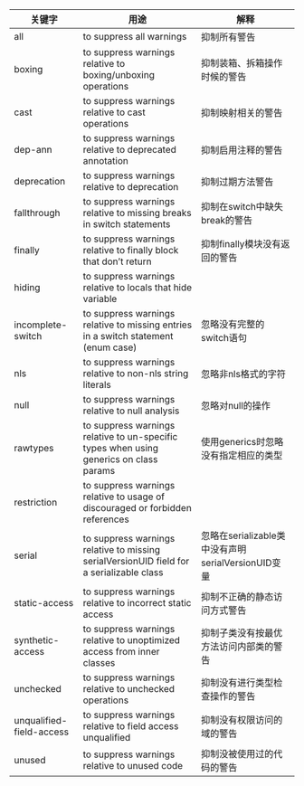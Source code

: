 | 关键字                   | **用途**                                                     | **解释**                                           |
| ------------------------ | ------------------------------------------------------------ | -------------------------------------------------- |
| all                      | to suppress all warnings                                     | 抑制所有警告                                       |
| boxing                   | to suppress warnings relative to boxing/unboxing operations  | 抑制装箱、拆箱操作时候的警告                       |
| cast                     | to suppress warnings relative to cast operations             | 抑制映射相关的警告                                 |
| dep-ann                  | to suppress warnings relative to deprecated annotation       | 抑制启用注释的警告                                 |
| deprecation              | to suppress warnings relative to deprecation                 | 抑制过期方法警告                                   |
| fallthrough              | to suppress warnings relative to missing breaks in switch statements | 抑制在switch中缺失break的警告                      |
| finally                  | to suppress warnings relative to finally block that don’t return | 抑制finally模块没有返回的警告                      |
| hiding                   | to suppress warnings relative to locals that hide variable   |                                                    |
| incomplete-switch        | to suppress warnings relative to missing entries in a switch statement (enum case) | 忽略没有完整的switch语句                           |
| nls                      | to suppress warnings relative to non-nls string literals     | 忽略非nls格式的字符                                |
| null                     | to suppress warnings relative to null analysis               | 忽略对null的操作                                   |
| rawtypes                 | to suppress warnings relative to un-specific types when using generics on class params | 使用generics时忽略没有指定相应的类型               |
| restriction              | to suppress warnings relative to usage of discouraged or forbidden references |                                                    |
| serial                   | to suppress warnings relative to missing serialVersionUID field for a serializable class | 忽略在serializable类中没有声明serialVersionUID变量 |
| static-access            | to suppress warnings relative to incorrect static access     | 抑制不正确的静态访问方式警告                       |
| synthetic-access         | to suppress warnings relative to unoptimized access from inner classes | 抑制子类没有按最优方法访问内部类的警告             |
| unchecked                | to suppress warnings relative to unchecked operations        | 抑制没有进行类型检查操作的警告                     |
| unqualified-field-access | to suppress warnings relative to field access unqualified    | 抑制没有权限访问的域的警告                         |
| unused                   | to suppress warnings relative to unused code                 | 抑制没被使用过的代码的警告                         |